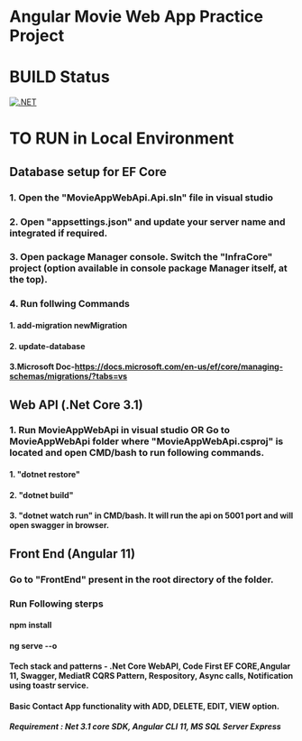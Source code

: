 # Angular Movie Web App Practice Project 
# BUILD Status 
[![.NET](https://github.com/dubeyyogesh10/angularMovieWebApp/actions/workflows/dotnet.yml/badge.svg)](https://github.com/dubeyyogesh10/angularMovieWebApp/actions/workflows/dotnet.yml)

# TO RUN in Local Environment
## Database setup for EF Core
### 1. Open the "MovieAppWebApi.Api.sln" file in visual studio
### 2. Open "appsettings.json" and update your server name and integrated if required.
### 3. Open package Manager console. Switch the "InfraCore" project (option available in console package Manager itself, at the top).
### 4. Run follwing Commands
  #### 1. add-migration newMigration
  #### 2. update-database
  #### 3.Microsoft Doc-https://docs.microsoft.com/en-us/ef/core/managing-schemas/migrations/?tabs=vs

## Web API (.Net Core 3.1)
### 1. Run MovieAppWebApi in visual studio OR Go to MovieAppWebApi folder where "MovieAppWebApi.csproj" is located and open CMD/bash to run following commands.
  #### 1. "dotnet restore"
  #### 2. "dotnet build"
  #### 3. "dotnet watch run" in CMD/bash. It will run the api on 5001 port and will open swagger in browser.

## Front End (Angular 11)
### Go to "FrontEnd" present in the root directory of the folder.
### Run Following sterps
   #### npm install
   #### ng serve --o

#### Tech stack and patterns - .Net Core WebAPI, Code First EF CORE,Angular 11, Swagger, MediatR CQRS Pattern, Respository, Async calls, Notification using toastr service.

####  Basic Contact App functionality with ADD, DELETE, EDIT, VIEW option.
  
##### Requirement : Net 3.1 core SDK, Angular CLI 11, MS SQL Server Express


